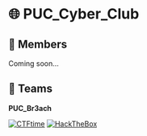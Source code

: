 # 🌐 PUC_Cyber_Club

## 👥 Members
Coming soon...

## 🚀 Teams
**PUC_Br3ach**  

[![CTFtime](https://img.shields.io/badge/CTFtime-Profile-blue?logo=ctftime&logoColor=white)](https://ctftime.org/team/396100)
[![HackTheBox](https://img.shields.io/badge/HackTheBox-Team%20Profile-green?logo=hackthebox&logoColor=white)](https://ctf.hackthebox.com/team/overview/233727)
